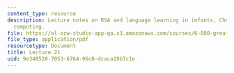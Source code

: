 ```yaml
---
content_type: resource
description: Lecture notes on RSA and language learning in infants, Chomsky, and quantum
  computing.
file: https://ol-ocw-studio-app-qa.s3.amazonaws.com/courses/6-080-great-ideas-in-theoretical-computer-science-spring-2008/9e3485207053676496c0dcaca19b7c1e_lec21.pdf
file_type: application/pdf
resourcetype: Document
title: Lecture 21
uid: 9e348520-7053-6764-96c0-dcaca19b7c1e
---
```

